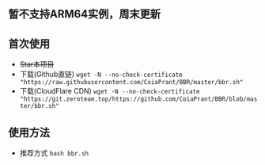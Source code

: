 ## 暂不支持ARM64实例，周末更新
## 首次使用
 - ~~Star本项目~~
 - 下载(Github直链) `wget -N --no-check-certificate "https://raw.githubusercontent.com/CoiaPrant/BBR/master/bbr.sh"`
 - 下载(CloudFlare CDN) `wget -N --no-check-certificate "https://git.zeroteam.top/https://github.com/CoiaPrant/BBR/blob/master/bbr.sh"`
## 使用方法
 - 推荐方式 `bash bbr.sh`
